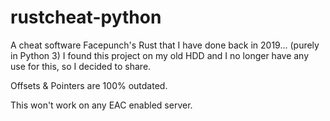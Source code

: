 # rustcheat-python
A cheat software Facepunch's Rust that I have done back in 2019... (purely in Python 3) I found this project on my old HDD and I no longer have any use for this, so I decided to share.

Offsets & Pointers are 100% outdated.

This won't work on any EAC enabled server.
